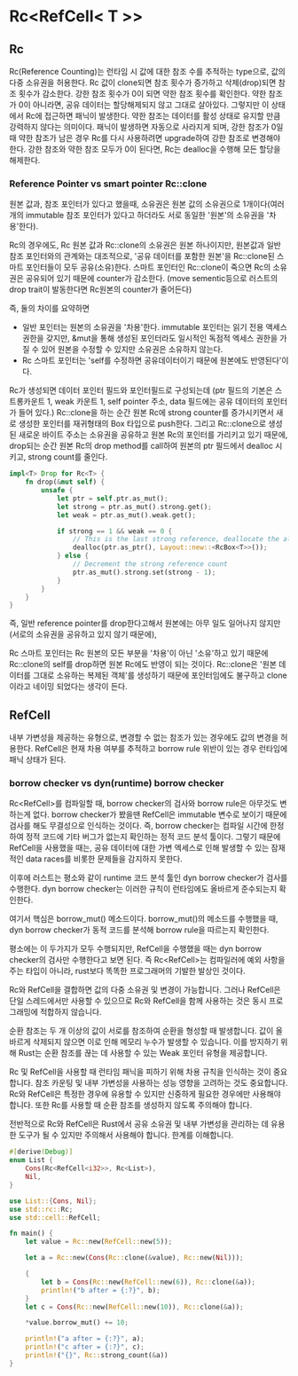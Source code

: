 # Rc<RefCell< T >>

## Rc

Rc(Reference Counting)는 런타임 시 값에 대한 참조 수를 추적하는 type으로,
값의 다중 소유권을 허용한다. Rc 값이 clone되면 참조 횟수가 증가하고 삭제(drop)되면
참조 횟수가 감소한다.
강한 참조 횟수가 0이 되면 약한 참조 횟수를 확인한다. 약한 참조가 0이 아니라면, 공유 데이터는 할당해제되지 않고 그대로 살아있다.
그렇지만 이 상태에서 Rc에 접근하면 패닉이 발생한다. 약한 참조는 데이터를 활성 상태로 유지할 만큼 강력하지 않다는 의미이다.
패닉이 발생하면 자동으로 사라지게 되며, 강한 참조가 0일 때 약한 참조가 남은 경우 Rc를 다시 사용하려면 upgrade하여 강한 참조로 변경해야 한다.
강한 참조와 약한 참조 모두가 0이 된다면, Rc는 dealloc을 수행해 모든 할당을 해제한다.

### Reference Pointer vs smart pointer Rc::clone
원본 값과, 참조 포인터가 있다고 했을때, 소유권은
원본 값의 소유권으로 1개이다(여러 개의 immutable 참조 포인터가 있다고 하더라도
서로 동일한 '원본'의 소유권을 '차용'한다).

Rc의 경우에도, Rc 원본 값과 Rc::clone의 소유권은 원본 하나이지만,
원본값과 일반 참조 포인터와의 관계와는 대조적으로,
'공유 데이터를 포함한 원본'을 Rc::clone된 스마트 포인터들이 모두 공유(소유)한다.
스마트 포인터인 Rc::clone이 죽으면 Rc의 소유권은 공유되어 있기 때문에 counter가 감소한다.
(move sementic등으로 러스트의 drop trait이 발동한다면 Rc원본의 counter가 줄어든다)

즉, 둘의 차이를 요약하면
- 일반 포인터는 원본의 소유권을 '차용'한다. immutable 포인터는 읽기 전용 액세스 권한을 갖지만,
&mut을 통해 생성된 포인터라도 일시적인 독점적 엑세스 권한을 가질 수 있어 원본을 수정할 수 있지만
소유권은 소유하지 않는다.
- Rc 스마트 포인터는 'self를 수정하면 공유데이터이기 때문에 원본에도 반영된다'이다.

Rc가 생성되면 데이터 포인터 필드와 포인터필드로 구성되는데
(ptr 필드의 기본은 스트롱카운트 1, weak 카운트 1, self pointer 주소, data 필드에는 공유 데이터의 포인터가 들어 있다.)
Rc::clone을 하는 순간 원본 Rc에 strong counter를 증가시키면서 새로 생성한 포인터를 재귀형태의 Box 타입으로 push한다.
그리고 Rc::clone으로 생성된 새로운 바이트 주소는 소유권을 공유하고 원본 Rc의 포인터를 가리키고 있기 때문에,
drop되는 순간 원본 Rc의 drop method를 call하여 원본의 ptr 필드에서 dealloc 시키고, strong count를 줄인다.

```rust
impl<T> Drop for Rc<T> {
    fn drop(&mut self) {
        unsafe {
            let ptr = self.ptr.as_mut();
            let strong = ptr.as_mut().strong.get();
            let weak = ptr.as_mut().weak.get();

            if strong == 1 && weak == 0 {
                // This is the last strong reference, deallocate the allocation
                dealloc(ptr.as_ptr(), Layout::new::<RcBox<T>>());
            } else {
                // Decrement the strong reference count
                ptr.as_mut().strong.set(strong - 1);
            }
        }
    }
}
```
즉, 일반 reference pointer를 drop한다고해서 원본에는 아무 일도 일어나지 않지만(서로의 소유권을 공유하고 있지 않기 때문에),

Rc 스마트 포인터는 Rc 원본의 모든 부분을 '차용'이 아닌 '소유'하고 있기 때문에
Rc::clone의 self를 drop하면 원본 Rc에도 반영이 되는 것이다.
Rc::clone은 '원본 데이터를 그대로 소유하는 복제된 객체'를 생성하기 때문에
포인터임에도 불구하고 clone이라고 네이밍 되었다는 생각이 든다.


## RefCell
내부 가변성을 제공하는 유형으로, 변경할 수 없는 참조가 있는 경우에도
값의 변경을 허용한다. RefCell은 현재 차용 여부를 추적하고 borrow rule 위반이 있는 경우
런타임에 패닉 상태가 된다.

### borrow checker vs dyn(runtime) borrow checker
Rc<RefCell<T>>를 컴파일할 때, borrow checker의 검사와 borrow rule은 아무것도 변하는게 없다.
borrow checker가 봤을땐 RefCell은 immutable 변수로 보이기 때문에 검사를 해도
무결성으로 인식하는 것이다. 즉, borrow checker는 컴파일 시간에 한정하여 정적 코드에 기타 버그가
없는지 확인하는 정적 코드 분석 툴이다. 그렇기 때문에 RefCell을 사용했을 때는, 공유 데이터에 대한
가변 엑세스로 인해 발생할 수 있는 잠재적인 data races를 비롯한 문제들을 감지하지 못한다.

이후에 러스트는 평소와 같이 runtime 코드 분석 툴인 dyn borrow checker가 검사를 수행한다.
dyn borrow checker는 이러한 규칙이 런타임에도 올바르게 준수되는지 확인한다.

여기서 핵심은 borrow_mut() 메소드이다. borrow_mut()의 메소드를 수행했을 때,
dyn borrow checker가 동적 코드를 분석해 borrow rule을 따르는지 확인한다.

평소에는 이 두가지가 모두 수행되지만, RefCell을 수행했을 때는 dyn borrow checker의 검사만
수행한다고 보면 된다. 즉 Rc<RefCell<T>>는 컴파일러에 예외 사항을 주는 타입이 아니라,
rust보다 똑똑한 프로그래머의 기발한 발상인 것이다.



Rc와 RefCell을 결합하면 값의 다중 소유권 및 변경이 가능합니다. 그러나 RefCell은 단일 스레드에서만 사용할 수 있으므로 Rc와 RefCell을 함께 사용하는 것은 동시 프로그래밍에 적합하지 않습니다.

순환 참조는 두 개 이상의 값이 서로를 참조하여 순환을 형성할 때 발생합니다. 값이 올바르게 삭제되지 않으면 이로 인해 메모리 누수가 발생할 수 있습니다. 이를 방지하기 위해 Rust는 순환 참조를 끊는 데 사용할 수 있는 Weak 포인터 유형을 제공합니다.

Rc 및 RefCell을 사용할 때 런타임 패닉을 피하기 위해 차용 규칙을 인식하는 것이 중요합니다. 참조 카운팅 및 내부 가변성을 사용하는 성능 영향을 고려하는 것도 중요합니다. Rc와 RefCell은 특정한 경우에 유용할 수 있지만 신중하게 필요한 경우에만 사용해야 합니다. 또한 Rc를 사용할 때 순환 참조를 생성하지 않도록 주의해야 합니다.

전반적으로 Rc와 RefCell은 Rust에서 공유 소유권 및 내부 가변성을 관리하는 데 유용한 도구가 될 수 있지만 주의해서 사용해야 합니다. 한계를 이해합니다.
```rust
#[derive(Debug)]
enum List {
    Cons(Rc<RefCell<i32>>, Rc<List>),
    Nil,
}

use List::{Cons, Nil};
use std::rc::Rc;
use std::cell::RefCell;

fn main() {
    let value = Rc::new(RefCell::new(5));

    let a = Rc::new(Cons(Rc::clone(&value), Rc::new(Nil)));

    {
        let b = Cons(Rc::new(RefCell::new(6)), Rc::clone(&a));
        println!("b after = {:?}", b);
    }
    let c = Cons(Rc::new(RefCell::new(10)), Rc::clone(&a));

    *value.borrow_mut() += 10;

    println!("a after = {:?}", a);
    println!("c after = {:?}", c);
    println!("{}", Rc::strong_count(&a))
}
```

